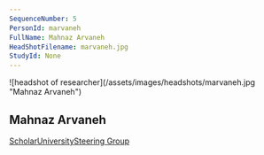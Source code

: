 ```yaml
---
SequenceNumber: 5
PersonId: marvaneh
FullName: Mahnaz Arvaneh
HeadShotFilename: marvaneh.jpg
StudyId: None
---
```

<a name="marvaneh">
![headshot of researcher](/assets/images/headshots/marvaneh.jpg "Mahnaz Arvaneh")

## Mahnaz Arvaneh





[Scholar](https://scholar.google.com.sg/citations?user=HBxF7nAAAAAJ&hl=en)[University](https://www.sheffield.ac.uk/acse/department/people/academic/mahnaz-arvaneh)[Steering Group]("steering")